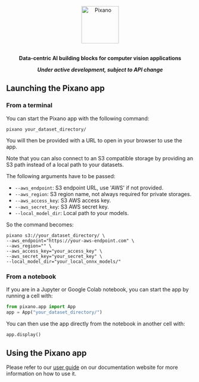 <div align="center">

<img src="https://raw.githubusercontent.com/pixano/pixano/main/docs/assets/pixano_wide.png" alt="Pixano" height="100"/>

<br/>
<br/>

**Data-centric AI building blocks for computer vision applications**

**_Under active development, subject to API change_**

</div>

## Launching the Pixano app

### From a terminal

You can start the Pixano app with the following command:

```shell
pixano your_dataset_directory/
```

You will then be provided with a URL to open in your browser to use the app.

Note that you can also connect to an S3 compatible storage by providing an S3 path instead of a local path to your datasets.

The following arguments have to be passed:

- `--aws_endpoint`: S3 endpoint URL, use 'AWS' if not provided.
- `--aws_region`: S3 region name, not always required for private storages.
- `--aws_access_key`: S3 AWS access key.
- `--aws_secret_key`: S3 AWS secret key.
- `--local_model_dir`: Local path to your models.

So the command becomes:

```shell
pixano s3://your_dataset_directory/ \
--aws_endpoint="https://your-aws-endpoint.com" \
--aws_region="" \
--aws_access_key="your_access_key" \
--aws_secret_key="your_secret_key" \
--local_model_dir="your_local_onnx_models/"
```

### From a notebook

If you are in a Jupyter or Google Colab notebook, you can start the app by running a cell with:

```python
from pixano.app import App
app = App("your_dataset_directory/")
```

You can then use the app directly from the notebook in another cell with:

```python
app.display()
```

## Using the Pixano app

Please refer to our [user guide](https://pixano.github.io/user/app/) on our documentation website for more information on how to use it.

